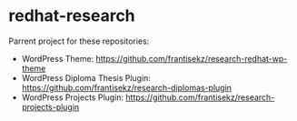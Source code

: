 # redhat-research
Parrent project for these repositories:

* WordPress Theme: https://github.com/frantisekz/research-redhat-wp-theme
* WordPress Diploma Thesis Plugin: https://github.com/frantisekz/research-diplomas-plugin
* WordPress Projects Plugin: https://github.com/frantisekz/research-projects-plugin
